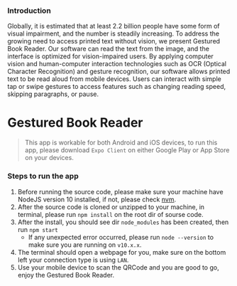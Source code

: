 ### Introduction

Globally, it is estimated that at least 2.2 billion people have some form of visual impairment, and the number is steadily increasing. To address the growing need to access printed text without vision, we present Gestured Book Reader. Our software can read the text from the image, and the interface is optimized for vision-impaired users. By applying computer vision and human-computer interaction technologies such as OCR (Optical Character Recognition) and gesture recognition, our software allows printed text to be read aloud from mobile devices. Users can interact with simple tap or swipe gestures to access features such as changing reading speed, skipping paragraphs, or pause.

# Gestured Book Reader

> This app is workable for both Android and iOS devices, to run this app, please download `Expo Client` on either Google Play or App Store on your devices.

### Steps to run the app
1. Before running the source code, please make sure your machine have NodeJS version 10 installed, if not, please check [nvm](https://github.com/nvm-sh/nvm).
2. After the source code is cloned or unzipped to your machine, in terminal, please run `npm install` on the root dir of sourse code.
3. After the install, you should see dir `node_modules` has been created, then run `npm start`
    - If any unexpected error occurred, please run `node --version` to make sure you are running on `v10.x.x`.
4. The terminal should open a webpage for you, make sure on the bottom left your connection type is using `LAN`.
5. Use your mobile device to scan the QRCode and you are good to go, enjoy the Gestured Book Reader.
